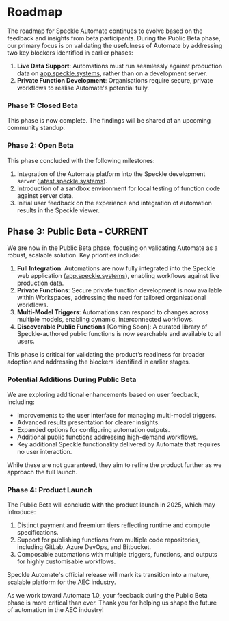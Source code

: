 # Roadmap

The roadmap for Speckle Automate continues to evolve based on the feedback and insights from beta participants. During the Public Beta phase, our primary focus is on validating the usefulness of Automate by addressing two key blockers identified in earlier phases:

1. **Live Data Support**: Automations must run seamlessly against production data on [app.speckle.systems](https://app.speckle.systems), rather than on a development server.  
2. **Private Function Development**: Organisations require secure, private workflows to realise Automate's potential fully.

### Phase 1: Closed Beta

This phase is now complete. The findings will be shared at an upcoming community standup.

### Phase 2: Open Beta

This phase concluded with the following milestones:
1. Integration of the Automate platform into the Speckle development server ([latest.speckle.systems](https://latest.speckle.systems)).  
2. Introduction of a sandbox environment for local testing of function code against server data.  
3. Initial user feedback on the experience and integration of automation results in the Speckle viewer.

## Phase 3: Public Beta - **CURRENT**

We are now in the Public Beta phase, focusing on validating Automate as a robust, scalable solution. Key priorities include:

1. **Full Integration**: Automations are now fully integrated into the Speckle web application ([app.speckle.systems](https://app.speckle.systems)), enabling workflows against live production data.  
2. **Private Functions**: Secure private function development is now available within Workspaces, addressing the need for tailored organisational workflows.  
3. **Multi-Model Triggers**: Automations can respond to changes across multiple models, enabling dynamic, interconnected workflows.  
4. **Discoverable Public Functions** [Coming Soon]: A curated library of Speckle-authored public functions is now searchable and available to all users.  

This phase is critical for validating the product’s readiness for broader adoption and addressing the blockers identified in earlier stages.

### Potential Additions During Public Beta

We are exploring additional enhancements based on user feedback, including:

- Improvements to the user interface for managing multi-model triggers.  
- Advanced results presentation for clearer insights.  
- Expanded options for configuring automation outputs.  
- Additional public functions addressing high-demand workflows.  
- Key additional Speckle functionality delivered by Automate that requires no user interaction.

While these are not guaranteed, they aim to refine the product further as we approach the full launch.

### Phase 4: Product Launch

The Public Beta will conclude with the product launch in 2025, which may introduce:

1. Distinct payment and freemium tiers reflecting runtime and compute specifications.  
2. Support for publishing functions from multiple code repositories, including GitLab, Azure DevOps, and Bitbucket.  
3. Composable automations with multiple triggers, functions, and outputs for highly customisable workflows.  

Speckle Automate's official release will mark its transition into a mature, scalable platform for the AEC industry.

As we work toward Automate 1.0, your feedback during the Public Beta phase is more critical than ever. Thank you for helping us shape the future of automation in the AEC industry!
